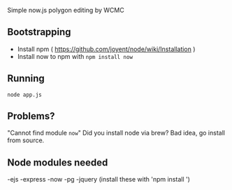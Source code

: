 Simple now.js polygon editing by WCMC

## Bootstrapping
- Install npm ( https://github.com/joyent/node/wiki/Installation )
- Install now to npm with `npm install now`

## Running
`node app.js`

## Problems?
"Cannot find module `now`"
Did you install node via brew? Bad idea, go install from source.

## Node modules needed
-ejs
-express
-now
-pg
-jquery
(install these with 'npm install <package-name>')
